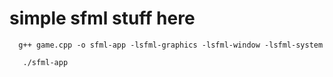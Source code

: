 # simple sfml stuff here 

      g++ game.cpp -o sfml-app -lsfml-graphics -lsfml-window -lsfml-system
     
       ./sfml-app 


